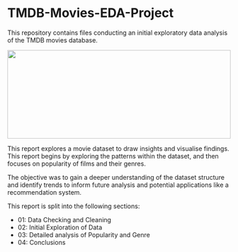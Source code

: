 # TMDB-Movies-EDA-Project
This repository contains files conducting an initial exploratory data analysis of the TMDB movies database.

<img src="https://images.unsplash.com/photo-1489599849927-2ee91cede3ba?q=80&w=2940&auto=format&fit=crop&ixlib=rb-4.0.3&ixid=M3wxMjA3fDB8MHxwaG90by1wYWdlfHx8fGVufDB8fHx8fA%3D%3D" style="width:100%; height:200px; object-fit:cover;" />

This report explores a movie dataset to draw insights and visualise findings. This report begins by exploring the patterns within the dataset, and then focuses on popularity of films and their genres. 

The objective was to gain a deeper understanding of the dataset structure and identify trends to inform future analysis and potential applications like a recommendation system.

This report is split into the following sections:
- 01: Data Checking and Cleaning
- 02: Initial Exploration of Data
- 03: Detailed analysis of Popularity and Genre
- 04: Conclusions
